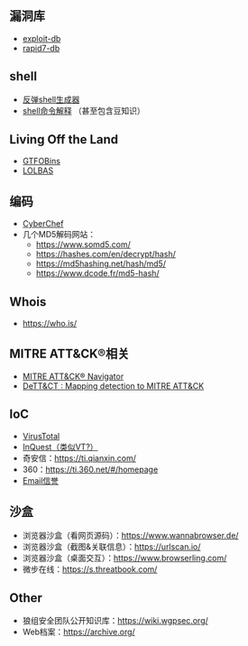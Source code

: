 ## 漏洞库
- [exploit-db](https://www.exploit-db.com/)
- [rapid7-db](https://www.rapid7.com/db/)


## shell
- [反弹shell生成器](https://www.revshells.com/)
- [shell命令解释](https://explainshell.com/) （甚至包含豆知识）


## Living Off the Land
- [GTFOBins](https://gtfobins.github.io/)
- [LOLBAS](https://lolbas-project.github.io/)


## 编码
- [CyberChef](https://gchq.github.io/CyberChef/)
- 几个MD5解码网站：
    - <https://www.somd5.com/>
    - <https://hashes.com/en/decrypt/hash/>
    - <https://md5hashing.net/hash/md5/>
    - <https://www.dcode.fr/md5-hash/>


## Whois
- <https://who.is/>


## MITRE ATT&CK®相关
- [MITRE ATT&CK® Navigator](https://mitre-attack.github.io/attack-navigator/)
- [DeTT&CT : Mapping detection to MITRE ATT&CK](https://blog.nviso.eu/2022/03/09/dettct-mapping-detection-to-mitre-attck/)


## IoC
- [VirusTotal](https://www.virustotal.com/gui/home/search/)
- [InQuest（类似VT?）](https://labs.inquest.net/)
- 奇安信：<https://ti.qianxin.com/>
- 360：<https://ti.360.net/#/homepage>
- [Email信誉](https://emailrep.io/)


## 沙盒
- 浏览器沙盒（看网页源码）：<https://www.wannabrowser.de/>
- 浏览器沙盒（截图&关联信息）：<https://urlscan.io/>
- 浏览器沙盒（桌面交互）：<https://www.browserling.com/>
- 微步在线：<https://s.threatbook.com/>


## Other
- 狼组安全团队公开知识库：<https://wiki.wgpsec.org/>
- Web档案：<https://archive.org/>